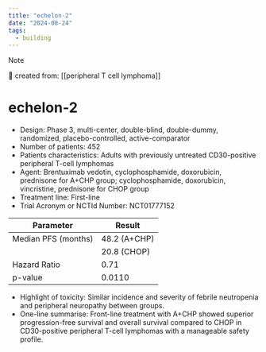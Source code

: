 ```yaml
---
title: "echelon-2"
date: "2024-08-24"
tags:
  - building
---
```


> [!NOTE]
> 🌱 created from: [[peripheral T cell lymphoma]]

# echelon-2

- Design: Phase 3, multi-center, double-blind, double-dummy, randomized, placebo-controlled, active-comparator
- Number of patients: 452
- Patients characteristics: Adults with previously untreated CD30-positive peripheral T-cell lymphomas
- Agent: Brentuximab vedotin, cyclophosphamide, doxorubicin, prednisone for A+CHP group; cyclophosphamide, doxorubicin, vincristine, prednisone for CHOP group
- Treatment line: First-line
- Trial Acronym or NCTId Number: NCT01777152

| Parameter           | Result       |
| ------------------- | ------------ |
| Median PFS (months) | 48.2 (A+CHP) |
|                     | 20.8 (CHOP)  |
| Hazard Ratio        | 0.71         |
| p-value             | 0.0110       |

- Highlight of toxicity: Similar incidence and severity of febrile neutropenia and peripheral neuropathy between groups.
- One-line summarise: Front-line treatment with A+CHP showed superior progression-free survival and overall survival compared to CHOP in CD30-positive peripheral T-cell lymphomas with a manageable safety profile.
